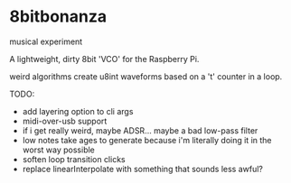 # 8bitbonanza
musical experiment

A lightweight, dirty 8bit 'VCO' for the Raspberry Pi.

weird algorithms create u8int waveforms based on a 't' counter in a loop.

TODO:
- add layering option to cli args
- midi-over-usb support
- if i get really weird, maybe ADSR... maybe a bad low-pass filter
- low notes take ages to generate because i'm literally doing it in the worst way possible
- soften loop transition clicks
- replace linearInterpolate with something that sounds less awful?